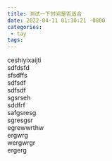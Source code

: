 ```yaml
---
title: 测试一下时间是否适合
date: 2022-04-11 01:30:21 -0800
categories:
 - tay
tags:
---
```


ceshiyixaijti  
sdfdsfd  
sfsdffs  
sdfsdf  
sdfsdf  
sgsrseh  
sddfrf  
safgsresg  
sgresgsr  
egrewwrthw  
ergwrg  
wergwrgr  
ergerg
